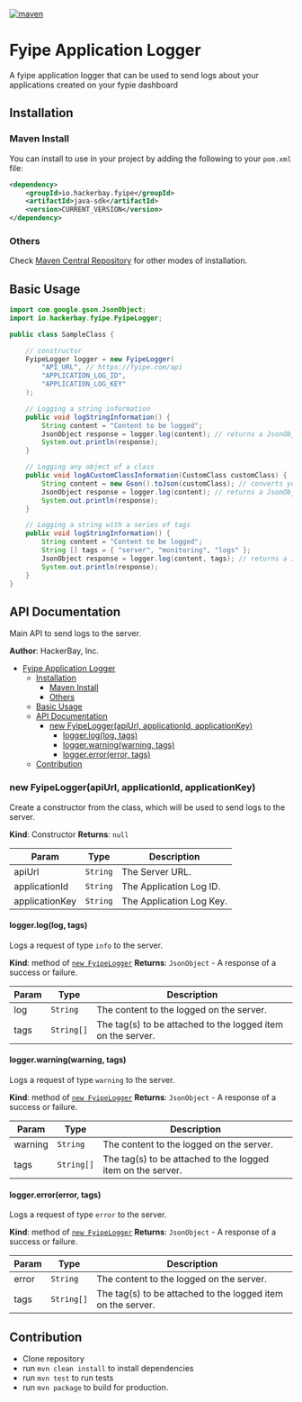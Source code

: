 [![maven](https://img.shields.io/maven-central/v/io.hackerbay.fyipe/java-sdk)](https://search.maven.org/artifact/io.hackerbay.fyipe/java-sdk)

# Fyipe Application Logger

A fyipe application logger that can be used to send logs about your applications created on your fypie dashboard

## Installation

### Maven Install

You can install to use in your project by adding the following to your `pom.xml` file:

```xml
<dependency>
    <groupId>io.hackerbay.fyipe</groupId>
    <artifactId>java-sdk</artifactId>
    <version>CURRENT_VERSION</version>
</dependency>
```

### Others

Check [Maven Central Repository](https://search.maven.org/artifact/io.hackerbay.fyipe/java-sdk) for other modes of installation.

<a name="module_api"></a>

## Basic Usage

```java
import com.google.gson.JsonObject;
import io.hackerbay.fyipe.FyipeLogger;

public class SampleClass {

    // constructor
    FyipeLogger logger = new FyipeLogger(
        "API_URL", // https://fyipe.com/api
        "APPLICATION_LOG_ID",
        "APPLICATION_LOG_KEY"
    );

    // Logging a string information
    public void logStringInformation() {
        String content = "Content to be logged";
        JsonObject response = logger.log(content); // returns a JsonObject of response
        System.out.println(response);
    }

    // Logging any object of a class
    public void logACustomClassInformation(CustomClass customClass) {
        String content = new Gson().toJson(customClass); // converts your custom class to a json object
        JsonObject response = logger.log(content); // returns a JsonObject of response
        System.out.println(response);
    }

    // Logging a string with a series of tags
    public void logStringInformation() {
        String content = "Content to be logged";
        String [] tags = { "server", "monitoring", "logs" };
        JsonObject response = logger.log(content, tags); // returns a JsonObject of response
        System.out.println(response);
    }
}
```

## API Documentation

Main API to send logs to the server.

**Author**: HackerBay, Inc.

-   [Fyipe Application Logger](#fyipe-application-logger)
    -   [Installation](#installation)
        -   [Maven Install](#maven-install)
        -   [Others](#others)
    -   [Basic Usage](#basic-usage)
    -   [API Documentation](#api-documentation)
        -   [new FyipeLogger(apiUrl, applicationId, applicationKey)](#new-fyipeloggerapiurl-applicationid-applicationkey)
            -   [logger.log(log, tags)](#loggerloglog-tags)
            -   [logger.warning(warning, tags)](#loggerwarningwarning-tags)
            -   [logger.error(error, tags)](#loggererrorerror-tags)
    -   [Contribution](#contribution)

<a name="logger_api--logger"></a>

### new FyipeLogger(apiUrl, applicationId, applicationKey)

Create a constructor from the class, which will be used to send logs to the server.

**Kind**: Constructor
**Returns**: <code>null</code>

| Param          | Type                | Description              |
| -------------- | ------------------- | ------------------------ |
| apiUrl         | <code>String</code> | The Server URL.          |
| applicationId  | <code>String</code> | The Application Log ID.  |
| applicationKey | <code>String</code> | The Application Log Key. |

#### logger.log(log, tags)

Logs a request of type `info` to the server.

**Kind**: method of [<code>new FyipeLogger</code>](#logger_api--logger)
**Returns**: <code>JsonObject</code> - A response of a success or failure.

| Param | Type                  | Description                                                 |
| ----- | --------------------- | ----------------------------------------------------------- |
| log   | <code>String</code>   | The content to the logged on the server.                    |
| tags  | <code>String[]</code> | The tag(s) to be attached to the logged item on the server. |

#### logger.warning(warning, tags)

Logs a request of type `warning` to the server.

**Kind**: method of [<code>new FyipeLogger</code>](#logger_api--logger)
**Returns**: <code>JsonObject</code> - A response of a success or failure.

| Param   | Type                  | Description                                                 |
| ------- | --------------------- | ----------------------------------------------------------- |
| warning | <code>String</code>   | The content to the logged on the server.                    |
| tags    | <code>String[]</code> | The tag(s) to be attached to the logged item on the server. |

#### logger.error(error, tags)

Logs a request of type `error` to the server.

**Kind**: method of [<code>new FyipeLogger</code>](#logger_api--logger)
**Returns**: <code>JsonObject</code> - A response of a success or failure.

| Param | Type                  | Description                                                 |
| ----- | --------------------- | ----------------------------------------------------------- |
| error | <code>String</code>   | The content to the logged on the server.                    |
| tags  | <code>String[]</code> | The tag(s) to be attached to the logged item on the server. |

## Contribution

-   Clone repository
-   run `mvn clean install` to install dependencies
-   run `mvn test` to run tests
-   run `mvn package` to build for production.
